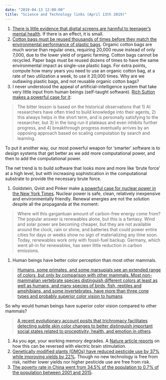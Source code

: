 ```yaml
---
date: "2019-04-13 12:00:00"
title: "Science and Technology links (April 13th 2019)"
---
```




1. [There is little evidence that digital screens are harmful to teenager&rsquo;s mental health](https://journals.sagepub.com/doi/10.1177/0956797619830329). If there is an effect, it is small.
1. [Cotton bags must be reused thousands of times before they match the environmental performance of plastic bags](https://qz.com/1585027/when-it-comes-to-climate-change-cotton-totes-might-be-worse-than-plastic/). Organic cotton bags are much worse than regular ones, requiring 20,000 reuse instead of only 7,000, due to the lower yield of organic farming. Cotton bags cannot be recycled. Paper bags must be reused dozens of times to have the same environmental impact as single-use plastic bags. For extra points, compute how many years you need to use an organic cotton bag, at a rate of two utilization a week, to use it 20,000 times. Why are we outlawing plastic bags, and not reusable organic cotton bags?
1. I never understood the appeal of artificial-intelligence system that take very little input from human beings (self-taught software). [Rich Sutton makes a powerful case for it]('http://www.incompleteideas.net/IncIdeas/BitterLesson.html):<br/>

> The bitter lesson is based on the historical observations that 1) AI researchers have often tried to build knowledge into their agents, 2) this always helps in the short term, and is personally satisfying to the researcher, but 3) in the long run it plateaus and even inhibits further progress, and 4) breakthrough progress eventually arrives by an opposing approach based on scaling computation by search and learning.


To put it another way, our most powerful weapon for &lsquo;smarter&rsquo; software is to design systems that get better as we add more computational power, and then to add the computational power.

The net trend is to build software that looks more and more like &lsquo;brute force&rsquo; at a high level, but with increasing sophistication in the computational substrate to provide the necessary brute force.
1. Goldstein, Qvist and Pinker make [a powerful case for nuclear power in the New York Times](https://www.nytimes.com/2019/04/06/opinion/sunday/climate-change-nuclear-power.html). Nuclear power is safe, clean, relatively inexpensive and environmentally friendly. Renewal energies are not the solution despite all the propaganda at the moment:<br/>

> Where will this gargantuan amount of carbon-free energy come from? The popular answer is renewables alone, but this is a fantasy. Wind and solar power are becoming cheaper, but they are not available around the clock, rain or shine, and batteries that could power entire cities for days or weeks show no sign of materializing any time soon. Today, renewables work only with fossil-fuel backup. Germany, which went all-in for renewables, has seen little reduction in carbon emissions.

1. Human beings have better color perception than most other mammals.<br/>

> [Humans, some primates, and some marsupials see an extended range of colors, but only by comparison with other mammals. Most non-mammalian vertebrate species distinguish different colors at least as well as humans, and many species of birds, fish, reptiles and amphibians, and some invertebrates, have more than three cone types and probably superior color vision to humans](https://en.m.wikipedia.org/wiki/Color_vision).


So why would human beings have superior color vision compared to other mammals?

> [A recent evolutionary account posits that trichromacy facilitates detecting subtle skin color changes to better distinguish important social states related to proceptivity, health, and emotion in others](https://journals.sagepub.com/doi/abs/10.1177/0146167219841641?journalCode=pspc).

1. As you age, your working memory degrades. A [Nature article reports](https://www.nature.com/articles/s41593-019-0371-x) on how this can be reversed with electric brain stimulation.
1. [Genetically modified plants (GMOs) have reduced pesticide use by 37% while improving yields by 22%](https://humanprogress.org/article.php?p=1435). Though no new technology is free from risk, neither lower yields nor higher pesticide use are free from risk.
1. [The poverty rate in China went from 34.5% of the population to 0.7% of the population between 2001 and 2015](https://humanprogress.org/article.php?p=1844).


